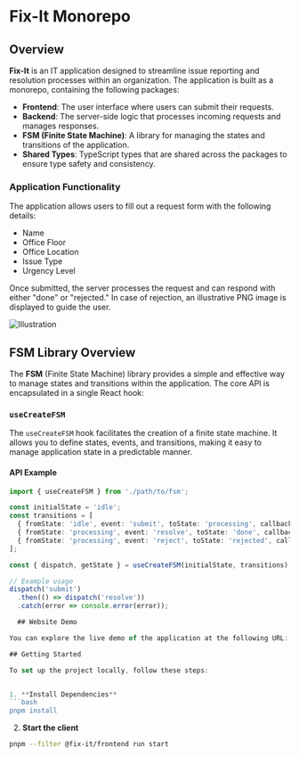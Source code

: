 # Fix-It Monorepo

## Overview

**Fix-It** is an IT application designed to streamline issue reporting and resolution processes within an organization. The application is built as a monorepo, containing the following packages:

- **Frontend**: The user interface where users can submit their requests.
- **Backend**: The server-side logic that processes incoming requests and manages responses.
- **FSM (Finite State Machine)**: A library for managing the states and transitions of the application.
- **Shared Types**: TypeScript types that are shared across the packages to ensure type safety and consistency.

### Application Functionality

The application allows users to fill out a request form with the following details:
- Name
- Office Floor
- Office Location
- Issue Type
- Urgency Level

Once submitted, the server processes the request and can respond with either "done" or "rejected." In case of rejection, an illustrative PNG image is displayed to guide the user.

![Illustration](path/to/your/image.png) <!-- Update the path to your PNG image -->

## FSM Library Overview

The **FSM** (Finite State Machine) library provides a simple and effective way to manage states and transitions within the application. The core API is encapsulated in a single React hook:

### `useCreateFSM`

The `useCreateFSM` hook facilitates the creation of a finite state machine. It allows you to define states, events, and transitions, making it easy to manage application state in a predictable manner.

#### API Example

```typescript
import { useCreateFSM } from './path/to/fsm';

const initialState = 'idle';
const transitions = [
  { fromState: 'idle', event: 'submit', toState: 'processing', callback: () => console.log('Processing...') },
  { fromState: 'processing', event: 'resolve', toState: 'done', callback: () => console.log('Request Done') },
  { fromState: 'processing', event: 'reject', toState: 'rejected', callback: () => console.log('Request Rejected') },
];

const { dispatch, getState } = useCreateFSM(initialState, transitions);

// Example usage
dispatch('submit')
  .then(() => dispatch('resolve'))
  .catch(error => console.error(error));

  ## Website Demo

You can explore the live demo of the application at the following URL: [Fix-It Demo](https://liadmadmon.github.io/fix-it)

## Getting Started

To set up the project locally, follow these steps:


1. **Install Dependencies**
```bash
pnpm install
```

2. **Start the client**
```bash
pnpm --filter @fix-it/frontend run start
```